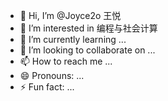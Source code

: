 - 👋 Hi, I’m @Joyce2o 王悦
- 👀 I’m interested in 编程与社会计算
- 🌱 I’m currently learning ...
- 💞️ I’m looking to collaborate on ...
- 📫 How to reach me ...
- 😄 Pronouns: ...
- ⚡ Fun fact: ...

<!---
Joyce2o/Joyce2o is a ✨ special ✨ repository because its `README.md` (this file) appears on your GitHub profile.
You can click the Preview link to take a look at your changes.
--->
